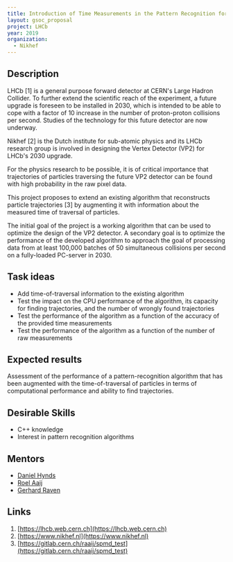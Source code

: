 ```yaml
---
title: Introduction of Time Measurements in the Pattern Recognition for LHCb's Future Vertex Detector
layout: gsoc_proposal
project: LHCb
year: 2019
organization:
  - Nikhef
---
```


## Description

LHCb [1] is a general purpose forward detector at CERN's Large Hadron
Collider. To further extend the scientific reach of the experiment, a
future upgrade is foreseen to be installed in 2030, which is intended
to be able to cope with a factor of 10 increase in the number of
proton-proton collisions per second. Studies of the technology for
this future detector are now underway.

Nikhef [2] is the Dutch institute for sub-atomic physics and its LHCb
research group is involved in designing the Vertex Detector (VP2) for
LHCb's 2030 upgrade.

For the physics research to be possible, it is of critical importance
that trajectories of particles traversing the future VP2 detector can
be found with high probability in the raw pixel data.

This project proposes to extend an existing algorithm that
reconstructs particle trajectories [3] by augmenting it with
information about the measured time of traversal of particles.

The initial goal of the project is a working algorithm that can be
used to optimize the design of the VP2 detector. A secondary goal is
to optimize the performance of the developed algorithm to approach the
goal of processing data from at least 100,000 batches of 50
simultaneous collisions per second on a fully-loaded PC-server in
2030.

## Task ideas
  * Add time-of-traversal information to the existing algorithm
  * Test the impact on the CPU performance of the algorithm, its
    capacity for finding trajectories, and the number of wrongly found
    trajectories
  * Test the performance of the algorithm as a function of the
    accuracy of the provided time measurements
  * Test the performance of the algorithm as a function of the
    number of raw measurements

## Expected results
Assessment of the performance of a pattern-recognition algorithm that
has been augmented with the time-of-traversal of particles in terms of
computational performance and ability to find trajectories.

## Desirable Skills
  * C++ knowledge
  * Interest in pattern recognition algorithms

## Mentors
  * [Daniel Hynds](mailto:d.hynds@nikhef.nl)
  * [Roel Aaij](mailto:roelaaij@nikhef.nl)
  * [Gerhard Raven](mailto:g.raven@nikhef.nl)

## Links
   1. [https://lhcb.web.cern.ch](https://lhcb.web.cern.ch)
   2. [https://www.nikhef.nl](https://www.nikhef.nl)
   3. [https://gitlab.cern.ch/raaij/spmd_test](https://gitlab.cern.ch/raaij/spmd_test)
